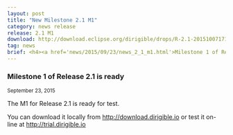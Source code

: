 ```yaml
---
layout: post
title: "New Milestone 2.1 M1"
category: news release
release: 2.1 M1
download: http://download.eclipse.org/dirigible/drops/R-2.1-201510071717/index.html
tag: news
brief: <h4><a href='news/2015/09/23/news_2_1_m1.html'>Milestone 1 of Release 2.1 is ready</a></h4> <sub class="post-info">September 24, 2015</sub><br> Milestone 1 of Release 2.1 is ready...<br>
---
```


### Milestone 1 of Release 2.1 is ready

<sub class="post-info">September 23, 2015</sub>

The M1 for Release 2.1 is ready for test.

You can download it locally from <a href="http://download.dirigible.io">http://download.dirigible.io</a> or test it on-line at <a href="http://trial.dirigible.io">http://trial.dirigible.io</a>


